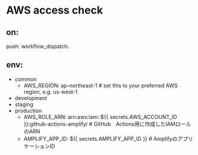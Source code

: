 # AWS access check

## on:
  push:
  workflow_dispatch:

## env:

- common
  - AWS_REGION: ap-northeast-1 # set this to your preferred AWS region, e.g. us-west-1
- development
- staging
- production
  - AWS_ROLE_ARN: arn:aws:iam::${{ secrets.AWS_ACCOUNT_ID }}:github-actions-amplify/ # GitHub　Actions用に作成したIAMロールのARN
  - AMPLIFY_APP_ID: ${{ secrets.AMPLIFY_APP_ID }} # AmplifyのアプリケーションID
